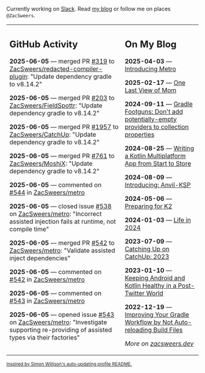 Currently working on [Slack](https://slack.com/). Read [my blog](https://zacsweers.dev/) or follow me on places `@ZacSweers`.

<table><tr><td valign="top" width="60%">

## GitHub Activity
<!-- githubActivity starts -->
**2025-06-05** — merged PR [#319](https://github.com/ZacSweers/redacted-compiler-plugin/pull/319) to [ZacSweers/redacted-compiler-plugin](https://github.com/ZacSweers/redacted-compiler-plugin): "Update dependency gradle to v8.14.2"

**2025-06-05** — merged PR [#203](https://github.com/ZacSweers/FieldSpottr/pull/203) to [ZacSweers/FieldSpottr](https://github.com/ZacSweers/FieldSpottr): "Update dependency gradle to v8.14.2"

**2025-06-05** — merged PR [#1957](https://github.com/ZacSweers/CatchUp/pull/1957) to [ZacSweers/CatchUp](https://github.com/ZacSweers/CatchUp): "Update dependency gradle to v8.14.2"

**2025-06-05** — merged PR [#761](https://github.com/ZacSweers/MoshiX/pull/761) to [ZacSweers/MoshiX](https://github.com/ZacSweers/MoshiX): "Update dependency gradle to v8.14.2"

**2025-06-05** — commented on [#544](https://github.com/ZacSweers/metro/pull/544#issuecomment-2944530186) in [ZacSweers/metro](https://github.com/ZacSweers/metro)

**2025-06-05** — closed issue [#538](https://github.com/ZacSweers/metro/issues/538) on [ZacSweers/metro](https://github.com/ZacSweers/metro): "Incorrect assisted injection fails at runtime, not compile time"

**2025-06-05** — merged PR [#542](https://github.com/ZacSweers/metro/pull/542) to [ZacSweers/metro](https://github.com/ZacSweers/metro): "Validate assisted inject dependencies"

**2025-06-05** — commented on [#542](https://github.com/ZacSweers/metro/pull/542#issuecomment-2944343689) in [ZacSweers/metro](https://github.com/ZacSweers/metro)

**2025-06-05** — commented on [#543](https://github.com/ZacSweers/metro/issues/543#issuecomment-2944343373) in [ZacSweers/metro](https://github.com/ZacSweers/metro)

**2025-06-05** — opened issue [#543](https://github.com/ZacSweers/metro/issues/543) on [ZacSweers/metro](https://github.com/ZacSweers/metro): "Investigate supporting re-providing of assisted types via their factories"
<!-- githubActivity ends -->
</td><td valign="top" width="40%">

## On My Blog
<!-- blog starts -->
**2025-04-03** — [Introducing Metro](https://www.zacsweers.dev/introducing-metro/)

**2025-02-17** — [One Last View of Mom](https://www.zacsweers.dev/one-last-view-of-mom/)

**2024-09-11** — [Gradle Footguns: Don't add potentially-empty providers to collection properties](https://www.zacsweers.dev/gradle-footgun-adding-empty-providers-to-collection-properties/)

**2024-08-25** — [Writing a Kotlin Multiplatform App from Start to Store](https://www.zacsweers.dev/writing-a-kotlin-multiplatform-app-from-start-to-store/)

**2024-08-09** — [Introducing: Anvil-KSP](https://www.zacsweers.dev/introducing-anvil-ksp/)

**2024-05-06** — [Preparing for K2](https://www.zacsweers.dev/preparing-for-k2/)

**2024-01-03** — [Life in 2024](https://www.zacsweers.dev/life-in-2024/)

**2023-07-09** — [Catching Up on CatchUp: 2023](https://www.zacsweers.dev/catching-up-on-catchup-2023/)

**2023-01-10** — [Keeping Android and Kotlin Healthy in a Post-Twitter World](https://www.zacsweers.dev/keeping-android-healthy/)

**2022-12-19** — [Improving Your Gradle Workflow by Not Auto-reloading Build Files](https://www.zacsweers.dev/improving-your-workflow-by-not-auto-reloading-build-files/)
<!-- blog ends -->
_More on [zacsweers.dev](https://zacsweers.dev/)_
</td></tr></table>

<sub><a href="https://simonwillison.net/2020/Jul/10/self-updating-profile-readme/">Inspired by Simon Willison's auto-updating profile README.</a></sub>